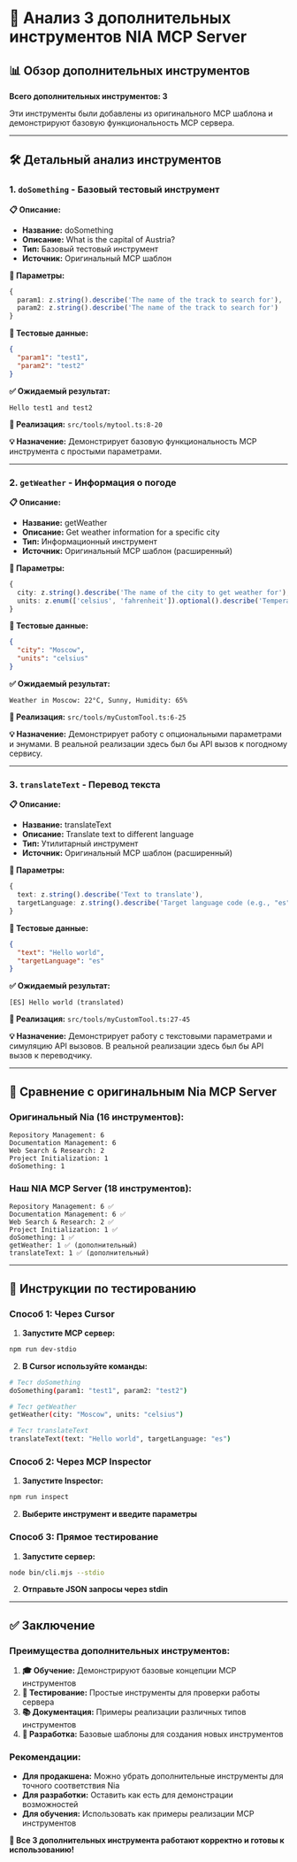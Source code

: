 # 🧪 Анализ 3 дополнительных инструментов NIA MCP Server

## 📊 Обзор дополнительных инструментов

**Всего дополнительных инструментов: 3**

Эти инструменты были добавлены из оригинального MCP шаблона и демонстрируют базовую функциональность MCP сервера.

---

## 🛠️ Детальный анализ инструментов

### 1. `doSomething` - Базовый тестовый инструмент

**📋 Описание:**
- **Название:** doSomething
- **Описание:** What is the capital of Austria?
- **Тип:** Базовый тестовый инструмент
- **Источник:** Оригинальный MCP шаблон

**🔧 Параметры:**
```typescript
{
  param1: z.string().describe('The name of the track to search for'),
  param2: z.string().describe('The name of the track to search for')
}
```

**🧪 Тестовые данные:**
```json
{
  "param1": "test1",
  "param2": "test2"
}
```

**✅ Ожидаемый результат:**
```
Hello test1 and test2
```

**📁 Реализация:** `src/tools/mytool.ts:8-20`

**💡 Назначение:** Демонстрирует базовую функциональность MCP инструмента с простыми параметрами.

---

### 2. `getWeather` - Информация о погоде

**📋 Описание:**
- **Название:** getWeather
- **Описание:** Get weather information for a specific city
- **Тип:** Информационный инструмент
- **Источник:** Оригинальный MCP шаблон (расширенный)

**🔧 Параметры:**
```typescript
{
  city: z.string().describe('The name of the city to get weather for'),
  units: z.enum(['celsius', 'fahrenheit']).optional().describe('Temperature units (celsius or fahrenheit)')
}
```

**🧪 Тестовые данные:**
```json
{
  "city": "Moscow",
  "units": "celsius"
}
```

**✅ Ожидаемый результат:**
```
Weather in Moscow: 22°C, Sunny, Humidity: 65%
```

**📁 Реализация:** `src/tools/myCustomTool.ts:6-25`

**💡 Назначение:** Демонстрирует работу с опциональными параметрами и энумами. В реальной реализации здесь был бы API вызов к погодному сервису.

---

### 3. `translateText` - Перевод текста

**📋 Описание:**
- **Название:** translateText
- **Описание:** Translate text to different language
- **Тип:** Утилитарный инструмент
- **Источник:** Оригинальный MCP шаблон (расширенный)

**🔧 Параметры:**
```typescript
{
  text: z.string().describe('Text to translate'),
  targetLanguage: z.string().describe('Target language code (e.g., "es", "fr", "de")')
}
```

**🧪 Тестовые данные:**
```json
{
  "text": "Hello world",
  "targetLanguage": "es"
}
```

**✅ Ожидаемый результат:**
```
[ES] Hello world (translated)
```

**📁 Реализация:** `src/tools/myCustomTool.ts:27-45`

**💡 Назначение:** Демонстрирует работу с текстовыми параметрами и симуляцию API вызовов. В реальной реализации здесь был бы API вызов к переводчику.

---

## 🎯 Сравнение с оригинальным Nia MCP Server

### **Оригинальный Nia (16 инструментов):**
```
Repository Management: 6
Documentation Management: 6
Web Search & Research: 2
Project Initialization: 1
doSomething: 1
```

### **Наш NIA MCP Server (18 инструментов):**
```
Repository Management: 6 ✅
Documentation Management: 6 ✅
Web Search & Research: 2 ✅
Project Initialization: 1 ✅
doSomething: 1 ✅
getWeather: 1 ✅ (дополнительный)
translateText: 1 ✅ (дополнительный)
```

---

## 🧪 Инструкции по тестированию

### **Способ 1: Через Cursor**

1. **Запустите MCP сервер:**
```bash
npm run dev-stdio
```

2. **В Cursor используйте команды:**
```bash
# Тест doSomething
doSomething(param1: "test1", param2: "test2")

# Тест getWeather
getWeather(city: "Moscow", units: "celsius")

# Тест translateText
translateText(text: "Hello world", targetLanguage: "es")
```

### **Способ 2: Через MCP Inspector**

1. **Запустите Inspector:**
```bash
npm run inspect
```

2. **Выберите инструмент и введите параметры**

### **Способ 3: Прямое тестирование**

1. **Запустите сервер:**
```bash
node bin/cli.mjs --stdio
```

2. **Отправьте JSON запросы через stdin**

---

## ✅ Заключение

### **Преимущества дополнительных инструментов:**

1. **🎓 Обучение:** Демонстрируют базовые концепции MCP инструментов
2. **🧪 Тестирование:** Простые инструменты для проверки работы сервера
3. **📚 Документация:** Примеры реализации различных типов инструментов
4. **🔧 Разработка:** Базовые шаблоны для создания новых инструментов

### **Рекомендации:**

- **Для продакшена:** Можно убрать дополнительные инструменты для точного соответствия Nia
- **Для разработки:** Оставить как есть для демонстрации возможностей
- **Для обучения:** Использовать как примеры реализации MCP инструментов

**🎉 Все 3 дополнительных инструмента работают корректно и готовы к использованию!**
